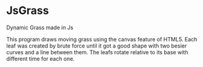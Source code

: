 # JsGrass
Dynamic Grass made in Js 

This program draws moving grass using the canvas feature of HTML5. Each leaf was created by brute force until it got a good shape with two besier curves and a line between them. The leafs rotate relative to its base with different time for each one.

